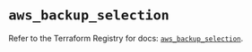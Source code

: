# `aws_backup_selection`

Refer to the Terraform Registry for docs: [`aws_backup_selection`](https://registry.terraform.io/providers/hashicorp/aws/6.9.0/docs/resources/backup_selection).

